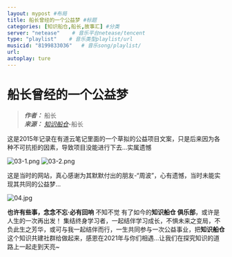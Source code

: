 ```yaml
---
layout: mypost #布局
title: 船长曾经的一个公益梦 #标题
categories: [知识船仓,船长,故事汇] #分类
server: "netease"    # 音乐平台netease/tencent
type: "playlist"    # 音乐类型playlist/url
musicid: "8199833036"   # 音乐song/playlist/
url: 
autoplay: ture
---
```


# 船长曾经的一个公益梦

> ***作者：*** 船长     
> ***来源：*** *[知识船仓](https://ifree8.com)*-船长 


这是2015年记录在有道云笔记里面的一个草拟的公益项目文案，只是后来因为各种不可抗拒的因素，导致项目没能进行下去...实属遗憾

![03-1.png](https://jsd.cdn.zzko.cn/gh/DoraemonBBX/IMG/Xlog/03-1.png)
![03-2.png](https://jsd.cdn.zzko.cn/gh/DoraemonBBX/IMG/Xlog/03-2.png)

这是当时的网站，真心感谢为其默默付出的朋友-“周波”，心有遗憾，当时未能实现其共同的公益梦...

![04.jpg](https://jsd.cdn.zzko.cn/gh/DoraemonBBX/IMG/Xlog/04.jpg)

**也许有些事，念念不忘·必有回响** 不知不觉 有了如今的**知识船仓 俱乐部**，或许是人生的一次再出发！
集结终身学习者，一起结伴学习成长，不惧未来之变局，不负此生之芳华，或可与我一起结伴而行，一生共同参与一次公益事业，把**知识船仓**这个知识共建社群给做起来，感恩在2021年与你们相遇...让我们在探究知识的道路上一起走到天亮~